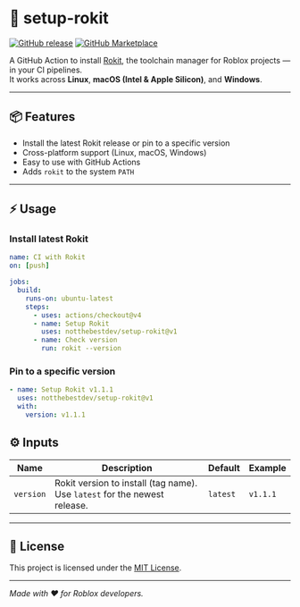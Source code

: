 # 🚀 setup-rokit

[![GitHub release](https://img.shields.io/github/v/release/notthebestdev/setup-rokit?logo=github&color=red)](https://github.com/notthebestdev/setup-rokit/releases)
[![GitHub Marketplace](https://img.shields.io/badge/marketplace-setup--rokit-blue?logo=github)](https://github.com/marketplace/actions/setup-rokit)

A GitHub Action to install [Rokit](https://github.com/rojo-rbx/rokit), the toolchain manager for Roblox projects — in your CI pipelines.  
It works across **Linux**, **macOS (Intel & Apple Silicon)**, and **Windows**.

---

## 📦 Features

- Install the latest Rokit release or pin to a specific version  
- Cross-platform support (Linux, macOS, Windows)  
- Easy to use with GitHub Actions  
- Adds `rokit` to the system `PATH`  

---

## ⚡ Usage

### Install latest Rokit
```yaml
name: CI with Rokit
on: [push]

jobs:
  build:
    runs-on: ubuntu-latest
    steps:
      - uses: actions/checkout@v4
      - name: Setup Rokit
        uses: notthebestdev/setup-rokit@v1
      - name: Check version
        run: rokit --version
```

### Pin to a specific version
```yaml
- name: Setup Rokit v1.1.1
  uses: notthebestdev/setup-rokit@v1
  with:
    version: v1.1.1
```

## ⚙️ Inputs

| Name      | Description                                                                     | Default   | Example   |
|-----------|---------------------------------------------------------------------------------|-----------|-----------|
| `version` | Rokit version to install (tag name). Use `latest` for the newest release.       | `latest`  | `v1.1.1`  |

---

## 📝 License

This project is licensed under the [MIT License](LICENSE).

---

*Made with ❤️ for Roblox developers.*
